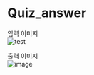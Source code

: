 # Quiz_answer

입력 이미지<br>
![test](https://github.com/anulabgit/Quiz_answer/assets/127391777/dc74a41e-1cb9-4e02-9caa-5e42b994dd61)

출력 이미지<br>
![image](https://github.com/anulabgit/Quiz_answer/assets/127391777/6b8ea943-c13c-441a-8e93-bb52422ec17f)
